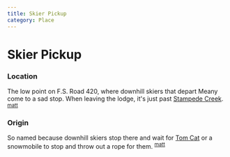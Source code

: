 ```yaml
---
title: Skier Pickup
category: Place
---
```

# Skier Pickup
### Location

The low point on F.S. Road 420, where downhill skiers that depart Meany come to a sad stop. When leaving the lodge, it's just past [Stampede Creek](Stampede-Creek). <sup>[matt][]</sup>

### Origin

So named because downhill skiers stop there and wait for [Tom Cat](Tom-Cat) or a snowmobile to stop and throw out a rope for them. <sup>[matt][]</sup>

[matt]: Matt-Simerson